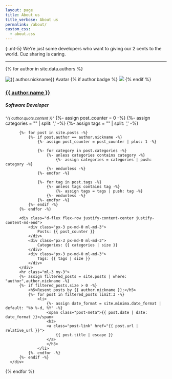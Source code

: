 ```yaml
---
layout: page
title: About us
title_verbose: About us
permalink: /about/
custom_css:
  - about.css
---
```


{:.mt-5}
We're just some developers who want to giving our 2 cents to the world. Cuz sharing is caring.

---

{% for author in site.data.authors %}
  <div class="row justify-content-center justify-content-start p-3 shadow mb-5 mt-3 mx-5">
      <div class="h-100 col-6 col-sm-3">
          <img src="{{ author.avatar }}" class="avatar" alt="{{ author.nickname}} Avatar">
          {% if author.badge %}
            <a href="{{ author.badge.link }}" target="_blank"><img class="cert-badge position-absolute" src="{{ author.badge.image }}"></a>
          {% endif %}
      </div>
      <div class="flex-fill text-center text-md-right py-3">
          <h3 class="m-0"><a href="/about/{{ author.nickname }}/">{{ author.name }}</a></h3>
          <h5>Software Developer</h5>
          <i class="d-none d-md-block"><small>"{{ author.quote.content }}"</small></i>
          {%- assign post_counter = 0 -%}
          {%- assign categories = "" | split: ',' -%}
          {%- assign tags = "" | split: ',' -%}

          {%- for post in site.posts -%}
              {%- if post.author == author.nickname -%}
                  {%- assign post_counter = post_counter | plus: 1 -%}

                  {%- for category in post.categories -%}
                      {%- unless categories contains category -%}
                          {%- assign categories = categories | push: category -%}
                      {%- endunless -%}
                  {%- endfor -%}

                  {%- for tag in post.tags -%}
                      {%- unless tags contains tag -%}
                          {%- assign tags = tags | push: tag -%}
                      {%- endunless -%}
                  {%- endfor -%}
              {%- endif -%}
          {%- endfor -%}

          <div class="d-flex flex-row justify-content-center justify-content-md-end">
              <div class="px-3 px-md-0 ml-md-3">
                  Posts: {{ post_counter }}
              </div>
              <div class="px-3 px-md-0 ml-md-3">
                  Categories: {{ categories | size }}
              </div>
              <div class="px-3 px-md-0 ml-md-3">
                  Tags: {{ tags | size }}
              </div>
          </div>
          <hr class="ml-3 my-3">
          {%- assign filtered_posts = site.posts | where: "author",author.nickname -%}
          {%- if filtered_posts.size > 0 -%}
              <h5>Resent posts by {{ author.nickname }}:</h5>
              {%- for post in filtered_posts limit:3 -%}
                  <li>
                      {%- assign date_format = site.minima.date_format | default: "%b %-d, %Y" -%}
                      <span class="post-meta">{{ post.date | date: date_format }}</span>
                      <h3>
                      <a class="post-link" href="{{ post.url | relative_url }}">
                          {{ post.title | escape }}
                      </a>
                      </h3>
                  </li>
              {%- endfor -%}
          {%- endif -%}
      </div>
  </div>
{% endfor %}
